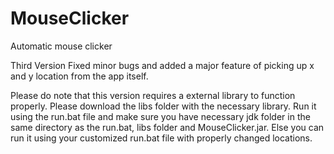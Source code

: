 # MouseClicker
Automatic mouse clicker

Third Version Fixed minor bugs and added a major feature of picking up x and y location from the app itself.

Please do note that this version requires a external library to function properly.
Please download the libs folder with the necessary library.
Run it using the run.bat file and make sure you have necessary jdk folder in the same directory as the run.bat, libs folder and MouseClicker.jar.
Else you can run it using your customized run.bat file with properly changed locations.
